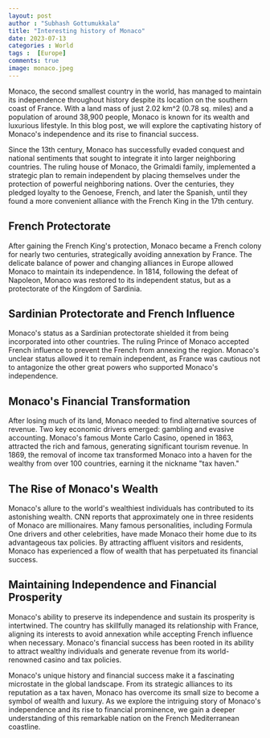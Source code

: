 ```yaml
---
layout: post
author : "Subhash Gottumukkala"
title: "Interesting history of Monaco"
date: 2023-07-13
categories : World
tags :  [Europe]
comments: true
image: monaco.jpeg
---
```


Monaco, the second smallest country in the world, has managed to maintain its independence throughout history despite its location on the southern coast of France. With a land mass of just 2.02 km^2 (0.78 sq. miles) and a population of around 38,900 people, Monaco is known for its wealth and luxurious lifestyle. In this blog post, we will explore the captivating history of Monaco's independence and its rise to financial success.

Since the 13th century, Monaco has successfully evaded conquest and national sentiments that sought to integrate it into larger neighboring countries. The ruling house of Monaco, the Grimaldi family, implemented a strategic plan to remain independent by placing themselves under the protection of powerful neighboring nations. Over the centuries, they pledged loyalty to the Genoese, French, and later the Spanish, until they found a more convenient alliance with the French King in the 17th century.

<script async src="https://pagead2.googlesyndication.com/pagead/js/adsbygoogle.js?client=ca-pub-2125431543426665"
     crossorigin="anonymous"></script>
<ins class="adsbygoogle"
     style="display:block; text-align:center;"
     data-ad-layout="in-article"
     data-ad-format="fluid"
     data-ad-client="ca-pub-2125431543426665"
     data-ad-slot="3654420654"></ins>
<script>
     (adsbygoogle = window.adsbygoogle || []).push({});
</script>

## French Protectorate
After gaining the French King's protection, Monaco became a French colony for nearly two centuries, strategically avoiding annexation by France. The delicate balance of power and changing alliances in Europe allowed Monaco to maintain its independence. In 1814, following the defeat of Napoleon, Monaco was restored to its independent status, but as a protectorate of the Kingdom of Sardinia.

## Sardinian Protectorate and French Influence
Monaco's status as a Sardinian protectorate shielded it from being incorporated into other countries. The ruling Prince of Monaco accepted French influence to prevent the French from annexing the region. Monaco's unclear status allowed it to remain independent, as France was cautious not to antagonize the other great powers who supported Monaco's independence.

## Monaco's Financial Transformation
After losing much of its land, Monaco needed to find alternative sources of revenue. Two key economic drivers emerged: gambling and evasive accounting. Monaco's famous Monte Carlo Casino, opened in 1863, attracted the rich and famous, generating significant tourism revenue. In 1869, the removal of income tax transformed Monaco into a haven for the wealthy from over 100 countries, earning it the nickname "tax haven."

## The Rise of Monaco's Wealth
Monaco's allure to the world's wealthiest individuals has contributed to its astonishing wealth. CNN reports that approximately one in three residents of Monaco are millionaires. Many famous personalities, including Formula One drivers and other celebrities, have made Monaco their home due to its advantageous tax policies. By attracting affluent visitors and residents, Monaco has experienced a flow of wealth that has perpetuated its financial success.

<script async src="https://pagead2.googlesyndication.com/pagead/js/adsbygoogle.js?client=ca-pub-2125431543426665"
     crossorigin="anonymous"></script>
<ins class="adsbygoogle"
     style="display:block; text-align:center;"
     data-ad-layout="in-article"
     data-ad-format="fluid"
     data-ad-client="ca-pub-2125431543426665"
     data-ad-slot="3654420654"></ins>
<script>
     (adsbygoogle = window.adsbygoogle || []).push({});
</script>

## Maintaining Independence and Financial Prosperity
Monaco's ability to preserve its independence and sustain its prosperity is intertwined. The country has skillfully managed its relationship with France, aligning its interests to avoid annexation while accepting French influence when necessary. Monaco's financial success has been rooted in its ability to attract wealthy individuals and generate revenue from its world-renowned casino and tax policies.

Monaco's unique history and financial success make it a fascinating microstate in the global landscape. From its strategic alliances to its reputation as a tax haven, Monaco has overcome its small size to become a symbol of wealth and luxury. As we explore the intriguing story of Monaco's independence and its rise to financial prominence, we gain a deeper understanding of this remarkable nation on the French Mediterranean coastline.
